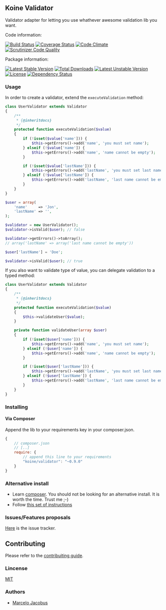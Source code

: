Koine Validator
-----------------

Validator adapter for letting you use whathever awesome validation lib you want.


Code information:

[![Build Status](https://travis-ci.org/koinephp/Validator.png?branch=master)](https://travis-ci.org/koinephp/Validator)
[![Coverage Status](https://coveralls.io/repos/koinephp/Validator/badge.png?branch=master)](https://coveralls.io/r/koinephp/Validator?branch=master)
[![Code Climate](https://codeclimate.com/github/koinephp/Validator.png)](https://codeclimate.com/github/koinephp/Validator)
[![Scrutinizer Code Quality](https://scrutinizer-ci.com/g/koinephp/Validator/badges/quality-score.png?b=master)](https://scrutinizer-ci.com/g/koinephp/Validator/?branch=master)

Package information:

[![Latest Stable Version](https://poser.pugx.org/koine/validator/v/stable.svg)](https://packagist.org/packages/koine/validator)
[![Total Downloads](https://poser.pugx.org/koine/validator/downloads.svg)](https://packagist.org/packages/koine/validator)
[![Latest Unstable Version](https://poser.pugx.org/koine/validator/v/unstable.svg)](https://packagist.org/packages/koine/validator)
[![License](https://poser.pugx.org/koine/validator/license.svg)](https://packagist.org/packages/koine/validator)
[![Dependency Status](https://gemnasium.com/koinephp/Validator.png)](https://gemnasium.com/koinephp/Validator)


### Usage

In order to create a validator, extend the ```executeValidation``` method:

```php
class UserValidator extends Validator
{
    /**
     * {@inheritdocs}
     */
    protected function executeValidation($value)
    {
        if (!isset($value['name'])) {
            $this->getErrors()->add('name', 'you must set name');
        } elseif (!$value['name']) {
            $this->getErrors()->add('name', 'name cannot be empty');
        }

        if (!isset($value['lastName'])) {
            $this->getErrors()->add('lastName', 'you must set last name');
        } elseif (!$value['lastName']) {
            $this->getErrors()->add('lastName', 'last name cannot be empty');
        }
    }
}

$user = array(
    'name'     => 'Jon',
    'lastName' => '',
);

$validator = new UserValidator();
$validator->isValid($user); // false

$validator->getErrors()->toArray();
// array('lastName' => array('last name cannot be empty'))

$user['lastName'] = 'Doe';

$validator->isValid($user); // true
```

If you also want to validate type of value, you can delegate validation to a typed method:

```php
class UserValidator extends Validator
{
    /**
     * {@inheritdocs}
     */
    protected function executeValidation($value)
    {
        $this->validateUser($value);
    }

    private function validateUser(array $user)
    {
        if (!isset($user['name'])) {
            $this->getErrors()->add('name', 'you must set name');
        } elseif (!$user['name']) {
            $this->getErrors()->add('name', 'name cannot be empty');
        }

        if (!isset($user['lastName'])) {
            $this->getErrors()->add('lastName', 'you must set last name');
        } elseif (!$user['lastName']) {
            $this->getErrors()->add('lastName', 'last name cannot be empty');
        }
    }
}

```

### Installing

#### Via Composer
Append the lib to your requirements key in your composer.json.

```javascript
{
    // composer.json
    // [..]
    require: {
        // append this line to your requirements
        "koine/validator": "~0.9.0"
    }
}
```

### Alternative install
- Learn [composer](https://getcomposer.org). You should not be looking for an alternative install. It is worth the time. Trust me ;-)
- Follow [this set of instructions](#installing-via-composer)

### Issues/Features proposals

[Here](https://github.com/koinephp/Validator/issues) is the issue tracker.

## Contributing

Please refer to the [contribuiting guide](https://github.com/koinephp/Validator/blob/master/CONTRIBUTING.md).

### Lincense
[MIT](MIT-LICENSE)

### Authors

- [Marcelo Jacobus](https://github.com/mjacobus)
